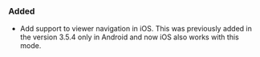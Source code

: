 ### Added
* Add support to viewer navigation in iOS. This was previously added in the version 3.5.4 only in Android and now iOS also works with this mode.